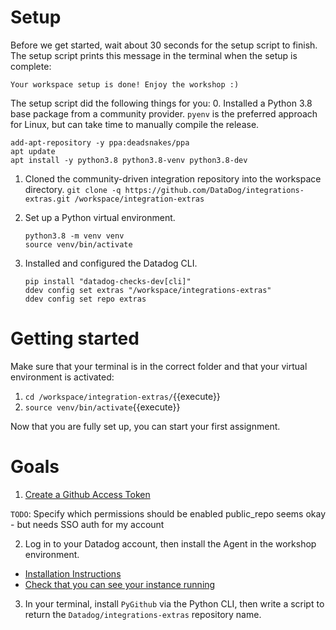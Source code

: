 # Setup
Before we get started, wait about 30 seconds for the setup script to finish.
The setup script prints this message in the terminal when the setup is complete:

```
Your workspace setup is done! Enjoy the workshop :)
```

The setup script did the following things for you:
0. Installed a Python 3.8 base package from a community provider. `pyenv` is the preferred approach for Linux, but can take time to manually compile the release.
  ```
  add-apt-repository -y ppa:deadsnakes/ppa
  apt update
  apt install -y python3.8 python3.8-venv python3.8-dev
  ```

1. Cloned the community-driven integration repository into the workspace directory.
  `git clone -q https://github.com/DataDog/integrations-extras.git /workspace/integration-extras`

2. Set up a Python virtual environment.
   ```
   python3.8 -m venv venv
   source venv/bin/activate
   ```

3. Installed and configured the Datadog CLI.
   ```
   pip install "datadog-checks-dev[cli]"
   ddev config set extras "/workspace/integrations-extras"
   ddev config set repo extras
   ```
  

# Getting started

Make sure that your terminal is in the correct folder and that your virtual environment is activated:
1. `cd /workspace/integration-extras/`{{execute}}
2. `source venv/bin/activate`{{execute}}

Now that you are fully set up, you can start your first assignment.

# Goals
1. [Create a Github Access Token](https://help.github.com/en/articles/creating-a-personal-access-token-for-the-command-line)

`TODO`: Specify which permissions should be enabled
public_repo seems okay - but needs SSO auth for my account

2. Log in to your Datadog account, then install the Agent in the workshop environment.
  - [Installation Instructions](https://app.datadoghq.com/account/settings#agent/ubuntu)
  - [Check that you can see your instance running](https://app.datadoghq.com/infrastructure)
3. In your terminal, install `PyGithub` via the Python CLI, then write a script to return the `Datadog/integrations-extras` repository name.

